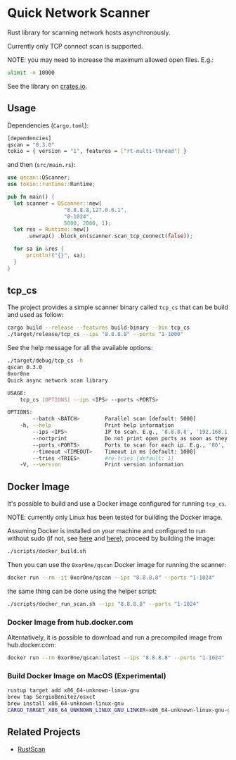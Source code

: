 # Quick Network Scanner

Rust library for scanning network hosts asynchronously.

Currently only TCP connect scan is supported.

NOTE: you may need to increase the maximum allowed open files. E.g.:

```bash
ulimit -n 10000
```

See the library on [crates.io](https://crates.io/crates/qscan).

## Usage

Dependencies (`Cargo.toml`):

```bash
[dependencies]
qscan = "0.3.0"
tokio = { version = "1", features = ["rt-multi-thread"] }
```

and then (`src/main.rs`):

```rust
use qscan::QScanner;
use tokio::runtime::Runtime;

pub fn main() {
  let scanner = QScanner::new(
                  "8.8.8.8,127.0.0.1",
                  "0-1024",
                  5000, 2000, 1);
  let res = Runtime::new()
      .unwrap() .block_on(scanner.scan_tcp_connect(false));

  for sa in &res {
      println!("{}", sa);
  }
}
```

## tcp_cs

The project provides a simple scanner binary called `tcp_cs` that can be build
and used as follow:

```bash
cargo build --release --features build-binary --bin tcp_cs
./target/release/tcp_cs --ips "8.8.8.8" --ports "1-1000"
```

See the help message for all the available options:

```bash
./target/debug/tcp_cs -h
qscan 0.3.0
0xor0ne
Quick async network scan library

USAGE:
    tcp_cs [OPTIONS] --ips <IPS> --ports <PORTS>

OPTIONS:
        --batch <BATCH>        Parallel scan [default: 5000]
    -h, --help                 Print help information
        --ips <IPS>            IP to scan. E.g., '8.8.8.8', '192.168.1.0/24'
        --nortprint            Do not print open ports as soon as they are found
        --ports <PORTS>        Ports to scan for each ip. E.g., '80', '1-1024'
        --timeout <TIMEOUT>    Timeout in ms [default: 1000]
        --tries <TRIES>        #re-tries [default: 1]
    -V, --version              Print version information
```

## Docker Image

It's possible to build and use a Docker image configured for running `tcp_cs`.

NOTE: currently only Linux has been tested for building the Docker image.

Assuming Docker is installed on your machine and configured to run without sudo
(if not, see [here][1] and [here][2]), proceed by building the image:

```bash
./scripts/docker_build.sh
```

Then you can use the `0xor0ne/qscan` Docker image for running the scanner:

```bash
docker run --rm -it 0xor0ne/qscan --ips "8.8.8.8" --ports "1-1024"
```

the same thing can be done using the helper script:

```bash
./scripts/docker_run_scan.sh --ips "8.8.8.8" --ports "1-1024"
```

### Docker Image from hub.docker.com

Alternatively, it is possible to download and run a precompiled image from
hub.docker.com:

```bash
docker run --rm 0xor0ne/qscan:latest --ips "8.8.8.8" --ports "1-1024"
```

### Build Docker Image on MacOS (Experimental)

```bash
rustup target add x86_64-unknown-linux-gnu
brew tap SergioBenitez/osxct
brew install x86_64-unknown-linux-gnu
CARGO_TARGET_X86_64_UNKNOWN_LINUX_GNU_LINKER=x86_64-unknown-linux-gnu-gcc ./scripts/docker_build.sh
```

## Related Projects

* [RustScan](https://github.com/RustScan/RustScan)

[1]: https://docs.docker.com/engine/install/
[2]: https://docs.docker.com/engine/install/linux-postinstall/
